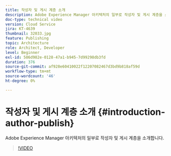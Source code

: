 ```yaml
---
title: 작성자 및 게시 계층 소개
description: Adobe Experience Manager 아키텍처의 일부로 작성자 및 게시 계층을 소개합니다.
doc-type: technical video
version: Cloud Service
jira: KT-4639
thumbnail: 32033.jpg
feature: Publishing
topic: Architecture
role: Architect, Developer
level: Beginner
exl-id: 586d982e-0128-47a1-b945-7d99298db3fd
duration: 376
source-git-commit: af928e60410022f12207082467d3bd9b818af59d
workflow-type: tm+mt
source-wordcount: '46'
ht-degree: 0%

---
```


# 작성자 및 게시 계층 소개 {#introduction-author-publish}

Adobe Experience Manager 아키텍처의 일부로 작성자 및 게시 계층을 소개합니다.

>[!VIDEO](https://video.tv.adobe.com/v/32033?quality=12&learn=on)
